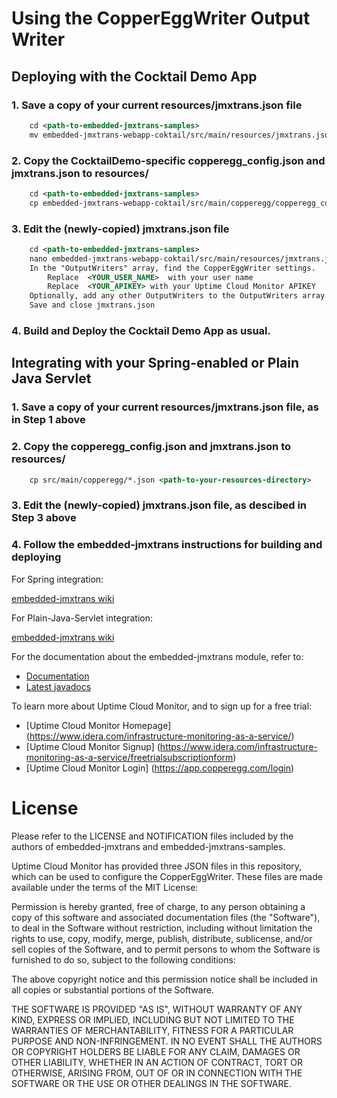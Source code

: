 # Using the CopperEggWriter Output Writer

## Deploying with the Cocktail Demo App

### 1. Save a copy of your current resources/jmxtrans.json file

```xml
    cd <path-to-embedded-jmxtrans-samples> 
    mv embedded-jmxtrans-webapp-coktail/src/main/resources/jmxtrans.json embedded-jmxtrans-webapp-coktail/src/main/resources/jmxtrans.json.original
```

### 2. Copy the CocktailDemo-specific copperegg_config.json and jmxtrans.json to resources/

```xml
    cd <path-to-embedded-jmxtrans-samples> 
    cp embedded-jmxtrans-webapp-coktail/src/main/copperegg/copperegg_configCocktailApp/*.json embedded-jmxtrans-webapp-coktail/src/main/resources/
```

### 3. Edit the (newly-copied) jmxtrans.json file

```xml
    cd <path-to-embedded-jmxtrans-samples> 
    nano embedded-jmxtrans-webapp-coktail/src/main/resources/jmxtrans.json
    In the "OutputWriters" array, find the CopperEggWriter settings.
        Replace  <YOUR_USER_NAME>  with your user name
        Replace  <YOUR_APIKEY> with your Uptime Cloud Monitor APIKEY
    Optionally, add any other OutputWriters to the OutputWriters array.
    Save and close jmxtrans.json
```

### 4. Build and Deploy the Cocktail Demo App as usual.


## Integrating with your Spring-enabled or Plain Java Servlet

### 1. Save a copy of your current resources/jmxtrans.json file, as in Step 1 above

### 2. Copy the copperegg_config.json and jmxtrans.json to resources/

```xml
    cp src/main/copperegg/*.json <path-to-your-resources-directory>
```
### 3. Edit the (newly-copied) jmxtrans.json file, as descibed in Step 3 above


### 4. Follow the embedded-jmxtrans instructions for building and deploying

For Spring integration:

  [embedded-jmxtrans wiki](https://github.com/jmxtrans/embedded-jmxtrans/wiki/Spring-Integration)

For Plain-Java-Servlet integration:

  [embedded-jmxtrans wiki](https://github.com/jmxtrans/embedded-jmxtrans/wiki/Plain-Java-Servlet-Integration)


For the documentation about the embedded-jmxtrans module, refer to:
* [Documentation](https://github.com/jmxtrans/embedded-jmxtrans/wiki)
* [Latest javadocs](http://jmxtrans.github.com/embedded-jmxtrans/apidocs/)

To learn more about Uptime Cloud Monitor, and to sign up for a free trial:
* [Uptime Cloud Monitor Homepage] (https://www.idera.com/infrastructure-monitoring-as-a-service/)
* [Uptime Cloud Monitor Signup] (https://www.idera.com/infrastructure-monitoring-as-a-service/freetrialsubscriptionform)
* [Uptime Cloud Monitor Login] (https://app.copperegg.com/login)


License
==================

Please refer to the LICENSE and NOTIFICATION files included by the authors of embedded-jmxtrans and embedded-jmxtrans-samples.

Uptime Cloud Monitor has provided three JSON files in this repository, which can be used to configure the CopperEggWriter.
These files are made available under the terms of the MIT License:

Permission is hereby granted, free of charge, to any person obtaining a
copy of this software and associated documentation files (the "Software"),
to deal in the Software without restriction, including without
limitation the rights to use, copy, modify, merge, publish, distribute,
sublicense, and/or sell copies of the Software, and to permit persons
to whom the Software is furnished to do so, subject to the following conditions:

The above copyright notice and this permission notice shall be included
in all copies or substantial portions of the Software.

THE SOFTWARE IS PROVIDED "AS IS", WITHOUT WARRANTY OF ANY KIND, EXPRESS
OR IMPLIED, INCLUDING BUT NOT LIMITED TO THE WARRANTIES OF MERCHANTABILITY,
FITNESS FOR A PARTICULAR PURPOSE AND NON-INFRINGEMENT. IN NO EVENT SHALL
THE AUTHORS OR COPYRIGHT HOLDERS BE LIABLE FOR ANY CLAIM, DAMAGES OR
OTHER LIABILITY, WHETHER IN AN ACTION OF CONTRACT, TORT OR OTHERWISE,
ARISING FROM, OUT OF OR IN CONNECTION WITH THE SOFTWARE OR THE USE OR
OTHER DEALINGS IN THE SOFTWARE.






